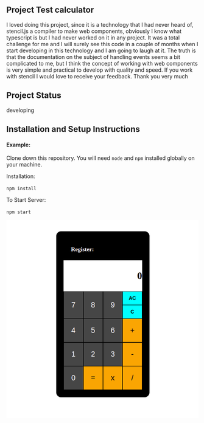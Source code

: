 ## Project Test calculator

I loved doing this project, since it is a technology that I had never heard of, stencil.js a compiler to make web components, obviously I know what typescript is but I had never worked on it in any project.
It was a total challenge for me and I will surely see this code in a couple of months when I start developing in this technology and I am going to laugh at it. The truth is that the documentation on the subject of handling events seems a bit complicated to me, but I think the concept of working with web components is very simple and practical to develop with quality and speed.
If you work with stencil I would love to receive your feedback.
Thank you very much

## Project Status

developing

## Installation and Setup Instructions

#### Example:

Clone down this repository. You will need `node` and `npm` installed globally on your machine.

Installation:

`npm install`

To Start Server:

`npm start`

![](https://github.com/Heliosoto1987/calculator-by-Stencil/blob/master/src/images/Captura%20de%20pantalla%20de%202022-02-24%2001-54-46.png?raw=true)
